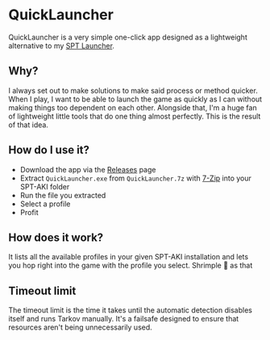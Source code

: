 # QuickLauncher
QuickLauncher is a very simple one-click app designed as a lightweight alternative to my [SPT Launcher](https://github.com/minihazel/SPTMiniLauncher).

## Why?
I always set out to make solutions to make said process or method quicker. When I play, I want to be able to launch the game as quickly as I can without making things too dependent on each other. Alongside that, I'm a huge fan of lightweight little tools that do one thing almost perfectly. This is the result of that idea.

## How do I use it?
- Download the app via the [Releases](https://github.com/minihazel/QuickLauncher/releases) page
- Extract `QuickLauncher.exe` from `QuickLauncher.7z` with [7-Zip](https://www.7-zip.org/download.html) into your SPT-AKI folder
- Run the file you extracted
- Select a profile
- Profit

## How does it work?
It lists all the available profiles in your given SPT-AKI installation and lets you hop right into the game with the profile you select. Shrimple 🦐 as that

## Timeout limit
The timeout limit is the time it takes until the automatic detection disables itself and runs Tarkov manually. It's a failsafe designed to ensure that resources aren't being unnecessarily used.
